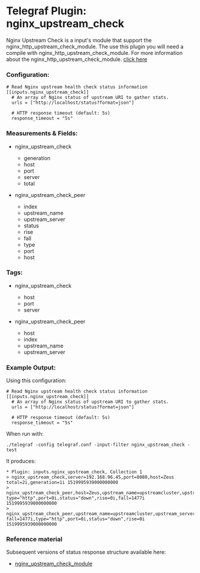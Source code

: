 # Telegraf Plugin: nginx_upstream_check

Nginx Upstream Check is a input's module that support the nginx_http_upstream_check_module. The use this plugin you will need a compile with nginx_http_upstream_check_module. For more information about the nginx_http_upstream_check_module. [click here](https://github.com/yaoweibin/nginx_upstream_check_module)

### Configuration:

```
# Read Nginx upstream health check status information
[[inputs.nginx_upstream_check]]
  # An array of Nginx status of upstream URI to gather stats.
  urls = ["http://localhost/status?format=json"]

  # HTTP response timeout (default: 5s)
  response_timeout = "5s"
```

### Measurements & Fields:

- nginx_upstream_check
  - generation
  - host
  - port
  - server
  - total
  
- nginx_upstream_check_peer
  - index
  - upstream_name
  - upstream_server
  - status
  - rise
  - fall
  - type
  - port
  - host

### Tags:

- nginx_upstream_check
  - host
  - port
  - server

- nginx_upstream_check_peer
  - host
  - index
  - upstream_name
  - upstream_server

### Example Output:

Using this configuration:
```
# Read Nginx upstream health check status information
[[inputs.nginx_upstream_check]]
  # An array of Nginx status of upstream URI to gather stats.
  urls = ["http://localhost/status?format=json"]

  # HTTP response timeout (default: 5s)
  response_timeout = "5s"
```

When run with:
```
./telegraf -config telegraf.conf -input-filter nginx_upstream_check -test
```

It produces:
```
* Plugin: inputs.nginx_upstream_check, Collection 1
> nginx_upstream_check,server=192.168.96.45,port=8080,host=Zeus total=2i,generation=1i 1519995939000000000
> nginx_upstream_check_peer,host=Zeus,upstream_name=upstreamcluster,upstream_server=192.168.96.20:8180,index=0 type="http",port=0i,status="down",rise=0i,fall=1477i 1519995939000000000
> nginx_upstream_check_peer,upstream_name=upstreamcluster,upstream_server=192.168.96.20:8280,index=1,host=Zeus fall=1477i,type="http",port=0i,status="down",rise=0i 1519995939000000000
```

### Reference material

Subsequent versions of status response structure available here:

- [nginx_upstream_check_module](https://github.com/yaoweibin/nginx_upstream_check_module)
